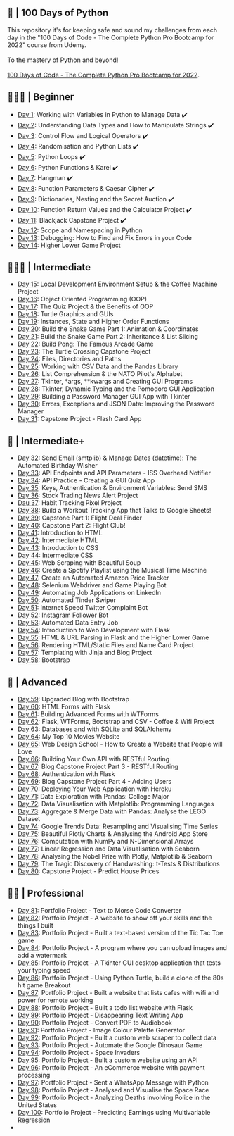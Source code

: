 ## 🐍 | 100 Days of Python
</h1>
</p>

This repository it's for keeping safe and sound my challenges from each day in the "100 Days of Code - The Complete Python Pro Bootcamp for 2022" course from Udemy.
<br />
<br>
To the mastery of Python and beyond! 
<br />
<br>
[100 Days of Code - The Complete Python Pro Bootcamp for 2022](https://www.udemy.com/course/100-days-of-code).

## 👨🏻‍🎓 | Beginner
- [Day 1](https://github.com/Sissaz/python-100-days/tree/main/day-01-100/day01#day-1---working-with-variables-in-python-to-manage-data): Working with Variables in Python to Manage Data ✔️
- [Day 2](https://github.com/Sissaz/python-100-days/tree/main/day-01-100/day02#day-2---understanding-data-types-and-how-to-manipulate-strings): Understanding Data Types and How to Manipulate Strings ✔️
- [Day 3](https://github.com/Sissaz/python-100-days/tree/main/day-01-100/day03#day-3---control-flow-and-logical-operators): Control Flow and Logical Operators ✔️
- [Day 4](https://github.com/Sissaz/python-100-days/tree/main/day-01-100/day04#day-4---randomisation-and-python-lists): Randomisation and Python Lists ✔️
- [Day 5](https://github.com/Sissaz/python-100-days/tree/main/day-01-100/day05#day-5---python-loops): Python Loops ✔️
- [Day 6](https://github.com/Sissaz/python-100-days/tree/main/day-01-100/day06#day-6---python-functions--karel): Python Functions & Karel ✔️
- [Day 7](https://github.com/Sissaz/python-100-days/tree/main/day-01-100/day07#day-7---hangman): Hangman ✔️
- [Day 8](https://github.com/Sissaz/python-100-days/blob/main/day-01-100/day08/README.md#day-8---function-parameters--caesar-cipher): Function Parameters & Caesar Cipher ✔️
- [Day 9](https://github.com/Sissaz/python-100-days/blob/main/day-01-100/day09/README.md#day-9---dictionaries-nesting-and-the-secret-auction): Dictionaries, Nesting and the Secret Auction ✔️
- [Day 10](https://github.com/Sissaz/python-100-days/blob/main/day-01-100/day10/README.md#day-10---function-return-values-and-the-calculator-project): Function Return Values and the Calculator Project ✔️
- [Day 11](https://github.com/Sissaz/python-100-days/tree/main/day-01-100/day11#day-11---blackjack-capstone-project): Blackjack Capstone Project ✔️
- [Day 12](day12): Scope and Namespacing in Python
- [Day 13](day13): Debugging: How to Find and Fix Errors in your Code
- [Day 14](day14): Higher Lower Game Project

## 🏋🏻‍♂️ | Intermediate
- [Day 15](day15): Local Development Environment Setup & the Coffee Machine Project
- [Day 16](day16): Object Oriented Programming (OOP)
- [Day 17](day17): The Quiz Project & the Benefits of OOP
- [Day 18](day18): Turtle Graphics and GUIs
- [Day 19](day19): Instances, State and Higher Order Functions
- [Day 20](day20): Build the Snake Game Part 1: Animation & Coordinates
- [Day 21](day21): Build the Snake Game Part 2: Inheritance & List Slicing
- [Day 22](day22): Build Pong: The Famous Arcade Game
- [Day 23](day23): The Turtle Crossing Capstone Project
- [Day 24](day24): Files, Directories and Paths
- [Day 25](day25): Working with CSV Data and the Pandas Library
- [Day 26](day26): List Comprehension & the NATO Pilot's Alphabet
- [Day 27](day27): Tkinter, *args, **kwargs and Creating GUI Programs
- [Day 28](day28): Tkinter, Dynamic Typing and the Pomodoro GUI Application
- [Day 29](day29): Building a Password Manager GUI App with Tkinter
- [Day 30](day30): Errors, Exceptions and JSON Data: Improving the Password Manager
- [Day 31](day31): Capstone Project - Flash Card App

## 💪 | Intermediate+
- [Day 32](day32): Send Email (smtplib) & Manage Dates (datetime): The Automated Birthday Wisher
- [Day 33](day33): API Endpoints and API Parameters - ISS Overhead Notifier
- [Day 34](day34): API Practice - Creating a GUI Quiz App
- [Day 35](day35): Keys, Authentication & Environment Variables: Send SMS
- [Day 36](day36): Stock Trading News Alert Project
- [Dau 37](day37): Habit Tracking Pixel Project
- [Day 38](day38): Build a Workout Tracking App that Talks to Google Sheets!
- [Day 39](day39): Capstone Part 1: Flight Deal Finder
- [Day 40](day40): Capstone Part 2: Flight Club!
- [Day 41](day41): Introduction to HTML
- [Day 42](day42): Intermediate HTML
- [Day 43](day43): Introduction to CSS
- [Day 44](day44): Intermediate CSS
- [Day 45](day45): Web Scraping with Beautiful Soup
- [Day 46](day46): Create a Spotify Playlist using the Musical Time Machine
- [Day 47](day47): Create an Automated Amazon Price Tracker
- [Day 48](day48): Selenium Webdriver and Game Playing Bot
- [Day 49](day49): Automating Job Applications on LinkedIn
- [Day 50](day50): Automated Tinder Swiper
- [Day 51](day51): Internet Speed Twitter Complaint Bot
- [Day 52](day52): Instagram Follower Bot
- [Day 53](day53): Automated Data Entry Job
- [Day 54](day54): Introduction to Web Development with Flask
- [Day 55](day55): HTML & URL Parsing in Flask and the Higher Lower Game
- [Day 56](day56): Rendering HTML/Static Files and Name Card Project
- [Day 57](day57): Templating with Jinja and Blog Project
- [Day 58](day58): Bootstrap

## 🚀 | Advanced
- [Day 59](day59): Upgraded Blog with Bootstrap
- [Day 60](day60): HTML Forms with Flask
- [Day 61](day61): Building Advanced Forms with WTForms
- [Day 62](day62): Flask, WTForms, Bootstrap and CSV - Coffee & Wifi Project
- [Day 63](day63): Databases and with SQLite and SQLAlchemy
- [Day 64](day64): My Top 10 Movies Website
- [Day 65](day65): Web Design School - How to Create a Website that People will Love
- [Day 66](day66): Building Your Own API with RESTful Routing
- [Day 67](day67): Blog Capstone Project Part 3 - RESTful Routing
- [Day 68](day68): Authentication with Flask
- [Day 69](day69): Blog Capstone Project Part 4 - Adding Users
- [Day 70](day70): Deploying Your Web Application with Heroku
- [Day 71](day71): Data Exploration with Pandas: College Major
- [Day 72](day72): Data Visualisation with Matplotlib: Programming Languages
- [Day 73](day73): Aggregate & Merge Data with Pandas: Analyse the LEGO Dataset
- [Day 74](day74): Google Trends Data: Resampling and Visualising Time Series
- [Day 75](day75): Beautiful Plotly Charts & Analysing the Android App Store
- [Day 76](day76): Computation with NumPy and N-Dimensional Arrays
- [Day 77](day77): Linear Regression and Data Visualisation with Seaborn
- [Day 78](day78): Analysing the Nobel Prize with Plotly, Matplotlib & Seaborn
- [Day 79](day79): The Tragic Discovery of Handwashing: t-Tests & Distributions
- [Day 80](day80): Capstone Project - Predict House Prices

## 👨‍💻 | Professional
- [Day 81](day81): Portfolio Project - Text to Morse Code Converter
- [Day 82](day82): Portfolio Project - A website to show off your skills and the things I built
- [Day 83](day83): Portfolio Project - Built a text-based version of the Tic Tac Toe game
- [Day 84](day84): Portfolio Project - A program where you can upload images and add a watermark
- [Day 85](day85): Portfolio Project - A Tkinter GUI desktop application that tests your typing speed
- [Day 86](day86): Portfolio Project - Using Python Turtle, build a clone of the 80s hit game Breakout
- [Day 87](day87): Portfolio Project - Built a website that lists cafes with wifi and power for remote working
- [Day 88](day88): Portfolio Project - Built a todo list website with Flask
- [Day 89](day89): Portfolio Project - Disappearing Text Writing App
- [Day 90](day90): Portfolio Project - Convert PDF to Audiobook
- [Day 91](day91): Portfolio Project - Image Colour Palette Generator
- [Day 92](day92): Portfolio Project - Built a custom web scraper to collect data
- [Day 93](day93): Portfolio Project - Automate the Google Dinosaur Game
- [Day 94](day94): Portfolio Project - Space Invaders
- [Day 95](day95): Portfolio Project - Built a custom website using an API
- [Day 96](day96): Portfolio Project - An eCommerce website with payment processing
- [Day 97](day97): Portfolio Project - Sent a WhatsApp Message with Python
- [Day 98](day98): Portfolio Project - Analysed and Visualise the Space Race
- [Day 99](day99): Portfolio Project - Analyzing Deaths involving Police in the United States
- [Day 100](day100): Portfolio Project - Predicting Earnings using Multivariable Regression
- 
